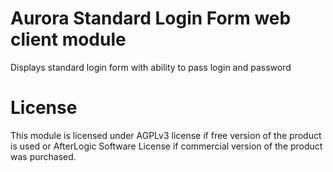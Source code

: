 # Aurora Standard Login Form web client module 
Displays standard login form with ability to pass login and password

# License
This module is licensed under AGPLv3 license if free version of the product is used or AfterLogic Software License if commercial version of the product was purchased.
